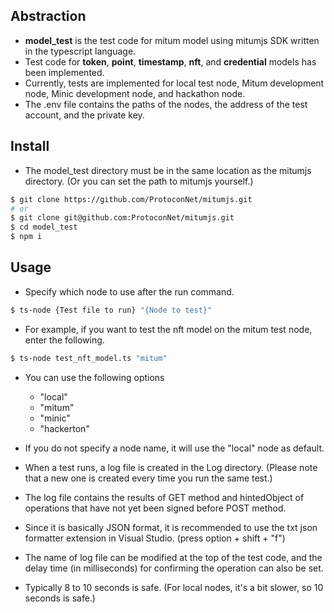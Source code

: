 ## Abstraction

- __model_test__ is the test code for mitum model using mitumjs SDK written in the typescript language.
- Test code for __token__, __point__, __timestamp__, __nft__, and __credential__ models has been implemented.
- Currently, tests are implemented for local test node, Mitum development node, Minic development node, and hackathon node.
- The .env file contains the paths of the nodes, the address of the test account, and the private key.


## **Install**

- The model_test directory must be in the same location as the mitumjs directory. 
(Or you can set the path to mitumjs yourself.)

```bash
$ git clone https://github.com/ProtoconNet/mitumjs.git
# or
$ git clone git@github.com:ProtoconNet/mitumjs.git
$ cd model_test
$ npm i
```

## Usage

- Specify which node to use after the run command.

```bash
$ ts-node {Test file to run} "{Node to test}"

```
- For example, if you want to test the nft model on the mitum test node, enter the following.

```bash
$ ts-node test_nft_model.ts "mitum"

```

- You can use the following options
    - "local"
    - "mitum"
    - "minic"
    - "hackerton"

- If you do not specify a node name, it will use the "local" node as default.

- When a test runs, a log file is created in the Log directory. (Please note that a new one is created every time you run the same test.)

- The log file contains the results of GET method and hintedObject of operations that have not yet been signed before POST method.

- Since it is basically JSON format, it is recommended to use the txt json formatter extension in Visual Studio. (press option + shift + "f")

- The name of log file can be modified at the top of the test code, and the delay time (in milliseconds) for confirming the operation can also be set.

- Typically 8 to 10 seconds is safe. (For local nodes, it's a bit slower, so 10 seconds is safe.)
